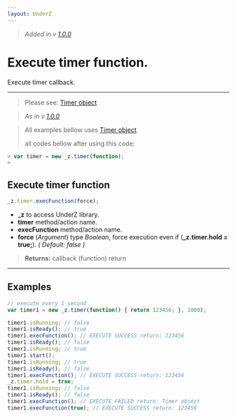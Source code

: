 ```yaml
---
layout: UnderZ
---
```

> _Added in v [1.0.0](https://github.com/hlaCk/UnderZ/tree/clean1.0.0)_
# Execute timer function.
Execute timer callback.

***

> Please see: [Timer object](https://hlack.github.io/UnderZ/-timer()#timer-object)

> _As in v [1.0.0](https://github.com/hlaCk/UnderZ/tree/clean1.0.0)_

> All examples bellow uses [Timer object](https://hlack.github.io/UnderZ/-timer()#timer-object).
> 
> all codes bellow after using this code:
> 
```js
> var timer = new _z.timer(function);
> 
```

## Execute timer function
```js
_z.timer.execFunction(force);
```

* **_z** to access UnderZ library.
* **timer** method/action name.
* **execFunction** method/action name.
* **force** (_Argument_) type _Boolean_, force execution even if (**_z.timer.hold = true;**). _( Default: false )_

> **Returns:** callback (function) return

***

## Examples

```js
// execute every 1 second
var timer1 = new _z.timer(function() { return 123456; }, 1000);

timer1.isRunning; // false
timer1.isReady(); // true
timer1.execFunction(); // EXECUTE SUCCESS return: 123456
timer1.isReady(); // false
timer1.isRunning; // true
timer1.start();
timer1.isRunning; // true
timer1.isReady(); // false
timer1.execFunction(); // EXECUTE SUCCESS return: 123456
_z.timer.hold = true;
timer1.isRunning; // false
timer1.isReady(); // false
timer1.execFunction(); // EXECUTE FAILED return: Timer object
timer1.execFunction(true); // EXECUTE SUCCESS return: 123456

```

